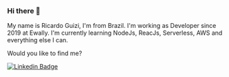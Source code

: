 ### Hi there 👋

My name is Ricardo Guizi, I'm from Brazil. I'm working as Developer since 2019 at Ewally.
I'm currently learning NodeJs, ReacJs, Serverless, AWS and everything else I can.

Would you like to find me?

[![Linkedin Badge](https://img.shields.io/badge/-LinkedIn-blue?style=flat-square&logo=Linkedin&logoColor=white&link=https://www.linkedin.com/in/ricardo-guizi)](https://www.linkedin.com/in/ricardo-guizi)
